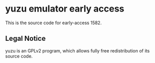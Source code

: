 yuzu emulator early access
=============

This is the source code for early-access 1582.

## Legal Notice

yuzu is an GPLv2 program, which allows fully free redistribution of its source code.